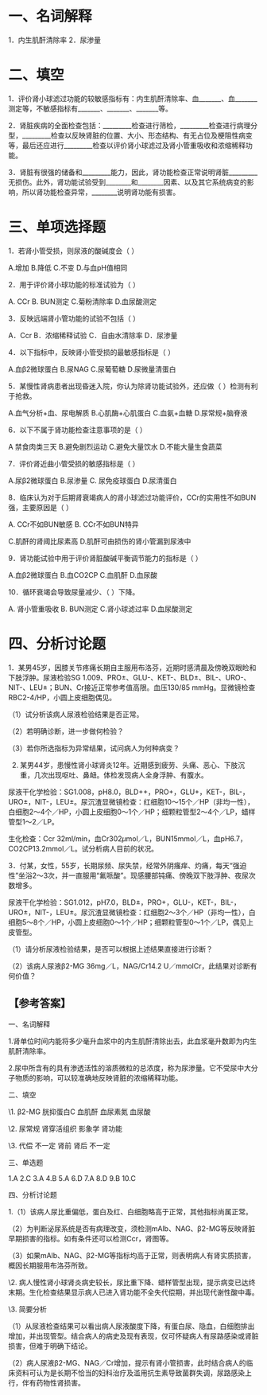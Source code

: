 # 一、名词解释

1．内生肌酐清除率    2．尿渗量

# 二、填空

1．评价肾小球滤过功能的较敏感指标有：内生肌酐清除率、血_______、血_______测定等，不敏感指标有_______、_______、_______等。

2．肾脏疾病的全面检查包括：_________检查进行筛检，_________检查进行病理分型，_________检查以反映肾脏的位置、大小、形态结构、有无占位及梗阻性病变等，最后还应进行_________检查以评价肾小球滤过及肾小管重吸收和浓缩稀释功能。

3．肾脏有很强的储备和_________能力，因此，肾功能检查正常说明肾脏_________无损伤。此外，肾功能试验受到________和________因素、以及其它系统病变的影响，所以肾功能检查异常，________说明肾功能有损害。

# 三、单项选择题

1．若肾小管受损，则尿液的酸碱度会（    ）

A.增加    B.降低   C.不变   D.与血pH值相同

2．用于评价肾小球功能的标准试验为（    ）

A. CCr   B. BUN测定   C.菊粉清除率   D.血尿酸测定

3．反映远端肾小管功能的试验不包括（     ）

A．Ccr   B．浓缩稀释试验  C．自由水清除率  D．尿渗量

4．以下指标中，反映肾小管受损的最敏感指标是（     ）

A.血β2微球蛋白    B.尿NAG    C.尿葡萄糖    D.尿微量清蛋白

5．某慢性肾病患者出现昏迷入院，你认为除肾功能试验外，还应做（    ）检测有利于抢救。

A.血气分析+血、尿电解质    B.心肌酶+心肌蛋白  C.血氨+血糖   D.尿常规+脑脊液

6．以下不属于肾功能检查注意事项的是（     ）

A 禁食肉类三天       B.避免剧烈运动       C.避免大量饮水     D.不能大量生食蔬菜

7．评价肾近曲小管受损的敏感指标是（      ）

A.尿β2微球蛋白    B.尿渗量    C.  尿免疫球蛋白    D.尿清蛋白

8．临床认为对于后期肾衰竭病人的肾小球滤过功能评价，CCr的实用性不如BUN强，主要原因是（  ）

A. CCr不如BUN敏感    B. CCr不如BUN特异 

C.肌酐的肾阈比尿素高   D.肌酐可由损伤的肾小管漏到尿液中

9．肾功能试验中用于评价肾脏酸碱平衡调节能力的指标是（    ）

A.血β2微球蛋白    B.血CO2CP    C.血肌酐    D.血尿酸

10．循环衰竭会导致尿量减少、（    ）下降。

A. 肾小管重吸收   B. BUN测定   C.肾小球滤过率   D.血尿酸测定

# 四、分析讨论题

1．某男45岁，因膝关节疼痛长期自主服用布洛芬，近期时感清晨及傍晚双眼睑和下肢浮肿。尿液检验SG 1.009、PRO±、GLU-、KET-、BLD±、BIL-、URO-、NIT-、LEU±；BUN、Cr接近正常参考值高限。血压130/85 mmHg。显微镜检查RBC2-4/HP，小圆上皮细胞偶见。

（1）试分析该病人尿液检验结果是否正常。

（2）若明确诊断，进一步做何检验？ 

（3）若你所选指标为异常结果，试问病人为何种病变？ 

2. 某男44岁，患慢性肾小球肾炎12年。近期感到疲劳、头痛、恶心、下肢沉重，几次出现呕吐、鼻衄。体检发现病人全身浮肿、有腹水。

尿液干化学检验：SG1.008，pH8.0，BLD++，PRO+，GLU+，KET-，BIL-，URO±，NIT-，LEU±。尿沉渣显微镜检查：红细胞10～15个／HP（非均一性），白细胞2～4个／HP，小圆上皮细胞0～1个／HP；细颗粒管型2～4个／LP，蜡样管型1～2／LP。

生化检查：Ccr 32ml/min，血Cr302*μ*mol／L，BUN15mmol／L，血pH6.7，CO2CP13.2mmol／L。试分析病人目前的状况。

3．付某，女性，55岁，长期尿频、尿失禁，经常外阴瘙痒、灼痛，每天“强迫性”坐浴2～3次，并一直服用“氟哌酸”。现感腰部钝痛、傍晚双下肢浮肿、夜尿次数增多。

尿液干化学检验：SG1.012，pH7.0，BLD±，PRO+，GLU-，KET-，BIL-，URO±，NIT-，LEU±。尿沉渣显微镜检查：红细胞2～3个／HP（非均一性），白细胞5～8个／HP，小圆上皮细胞0～1个／HP；细颗粒管型0～1个／LP，偶见上皮管型。

（1）请分析尿液检验结果，是否可以根据上述结果直接进行诊断？ 

（2）该病人尿液β2-MG 36mg／L，NAG/Cr14.2 U／mmolCr，此结果对诊断有何价值？

## 【**参考答案**】

一、名词解释

1.肾单位时间内能将多少毫升血浆中的内生肌酐清除出去，此血浆毫升数即为内生肌酐清除率。

2.尿中所含有的具有渗透活性的溶质微粒的总浓度，称为尿渗量。它不受尿中大分子物质的影响，可以较准确地反映肾脏的浓缩稀释功能。

二、填空

\1. β2-MG   胱抑蛋白C  血肌酐  血尿素氮  血尿酸

\2. 尿常规  肾穿活组织  影象学  肾功能

\3. 代偿  不一定   肾前   肾后   不一定

三、单选题

1.A   2.C   3.A   4.B   5.A   6.D   7.A   8.D   9.B   10.C

四、分析讨论题

1.（1）该病人尿比重偏低，蛋白及红、白细胞略高于正常，其他指标尚属正常。

（2）为判断泌尿系统是否有病理改变，须检测mAlb、NAG、β2-MG等反映肾脏早期损害的指标。如有条件还可以检测Ccr，肾图等。

（3）如果mAlb、NAG、β2-MG等指标均高于正常，则表明病人有肾实质损害，概因长期服用布洛芬所致。

\2. 病人慢性肾小球肾炎病史较长，尿比重下降、蜡样管型出现，提示病变已达终末期。生化检查结果显示病人已进入肾功能不全失代偿期，并出现代谢性酸中毒。

\3. 简要分析

（1）从尿液检查结果可以看出病人尿液酸度下降，有蛋白尿、隐血，白细胞排出增加，并出现管型。结合病人的病史及现有表现，仅可怀疑病人有尿路感染或肾脏损害，但难于明确下结论。

（2）病人尿液β2-MG、NAG／Cr增加，提示有肾小管损害，此时结合病人的临床资料可认为是长期不恰当的妇科治疗及滥用抗生素导致菌群失调，尿路感染上行，伴有药物性肾损害。
